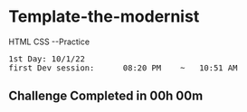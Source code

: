 # Template-the-modernist

HTML CSS --Practice

<pre>
1st Day: 10/1/22
first Dev session:      08:20 PM    ~   10:51 AM
</pre>

<h2>Challenge Completed in   00h 00m</h2>
